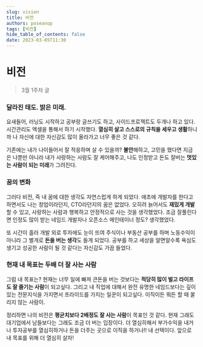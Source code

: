 ```yaml
---
slug: vision
title: 비전
authors: poseanop
tags: [비전]
hide_table_of_contents: false
date: 2023-03-05T11:30
---
```


# 비전

> 3월 1주차 글

### 달라진 태도. 밝은 미래.

요새들어, 러닝도 시작하고 공부랑 글쓰기도 하고, 사이드프로젝트도 두개나 하고 있다. 시간관리도 엑셀을 통해서 하기 시작했다. **열심히 살고 스스로의 규칙을 세우고 생활**하니까 나 자신에 대한 자신감도 많이 올라가고 너무 좋은 것 같다.

기존에는 내가 나이들어서 잘 적응하며 살 수 있을까? **불안**해하고, 고민을 했다면 지금은 나뿐만 아니라 내가 사랑하는 사람도 잘 케어해주고, 나도 인정받고 돈도 잘버는 **멋있는 사람이 되는 미래**가 그려진다.

### 꿈의 변화

그러다 비전, 즉 내 꿈에 대한 생각도 자연스럽게 하게 되었다. 애초에 개발자를 한다고 하면서도 나는 창업이라던지, CTO라던지의 꿈은 없었다. 오히려 늙어서도 **재밌게 개발**할 수 있고, 사랑하는 사람과 행복하고 안정적으로 사는 것을 생각했었다. 조금 잘풀린다면 인정도 많이 받는 네임드 개발자나 오픈소스 메인테이너 정도? 생각했었다.

또 시간이 흘러 개발 외로 투자에도 눈이 뜨여 주식이나 부동산 공부를 하며 노동수익이 아니라 그 별개로 **돈을 버는 생각**도 들게 되었다. 공부를 하고 세상을 알면알수록 욕심도 생기고 성공한 사람이 될 것 같다는 자신감도 가끔 들었다.

### 현재 내 목표는 두배 더 잘 사는 사람

그럼 내 목표는? 현재는 너무 일에 빠져 큰돈을 버는 것보다는 **적당히 많이 벌고 라이프도 잘 즐기는 사람**이 되고싶다. 그리고 내 직업에 대해서 완전 유명한 네임드보다는 깊이있는 전문지식을 가지면서 프라이드를 가지는 일꾼이 되고싶다. 이직이든 뭐든 할 때 꿀리지 않는 사람이.

정리하면 나의 비전은 **평균치보다 2배정도 잘 사는 사람**이 목표인 것 같다. 현재 그래도 대기업에서 남들보다는 그래도 조금 더 버는 입장이다. 더 열심히해서 부가수익을 내거나 투자공부를 열심히하거나 돈을 더주는 곳으로 이직을 하거나!! 내 선택이다. 앞으로 내 목표를 위해 더 열심히 살자!
